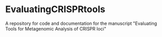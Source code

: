 # EvaluatingCRISPRtools
A repository for code and documentation for the manuscript "Evaluating Tools for Metagenomic Analysis of CRISPR loci"
